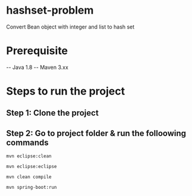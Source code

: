 # hashset-problem
Convert Bean object with integer and list to hash set


# Prerequisite
-- Java 1.8
-- Maven 3.xx

# Steps to run the project

## Step 1: Clone the project 

## Step 2: Go to project folder & run the folloowing commands

```
mvn eclipse:clean
```

```
mvn eclipse:eclipse
```

```
mvn clean compile
```

```
mvn spring-boot:run
```
